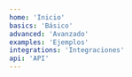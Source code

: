 ```yaml
---
home: 'Inicio'
basics: 'Básico'
advanced: 'Avanzado'
examples: 'Ejemplos'
integrations: 'Integraciones'
api: 'API'
---
```

